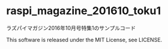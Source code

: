 # raspi_magazine_201610_toku1
ラズパイマガジン2016年10月号特集1のサンプルコード

This software is released under the MIT License, see LICENSE.
